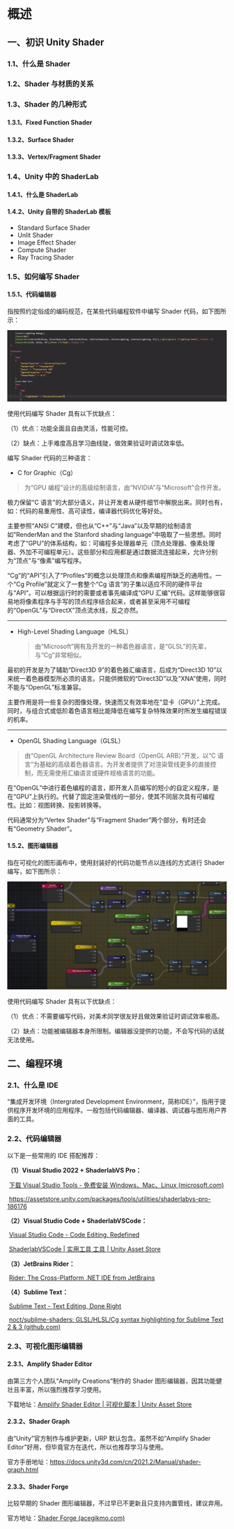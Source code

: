 # 概述

## 一、初识 Unity Shader

### 1.1、什么是 Shader



### 1.2、Shader 与材质的关系

### 1.3、Shader 的几种形式

#### 1.3.1、Fixed Function Shader

#### 1.3.2、Surface Shader

#### 1.3.3、Vertex/Fragment Shader

### 1.4、Unity 中的 ShaderLab

#### 1.4.1、什么是 ShaderLab

#### 1.4.2、Unity 自带的 ShaderLab 模板

- Standard Surface Shader
- Unlit Shader
- Image Effect Shader
- Compute Shader
- Ray Tracing Shader

### 1.5、如何编写 Shader

#### 1.5.1、代码编辑器

指按照约定俗成的编码规范，在某些代码编程软件中编写 Shader 代码，如下图所示：

<img src="00、概述.assets/image.png" alt="image" style="zoom:50%;" />

使用代码编写 Shader 具有以下优缺点：

（1）优点：功能全面且自由灵活，性能可控。

（2）缺点：上手难度高且学习曲线陡，做效果验证时调试效率低。

编写 Shader 代码的三种语言：

- C for Graphic（Cg）

> 为“GPU 编程”设计的高级绘制语言，由“NVIDIA”与“Microsoft”合作开发。

极力保留“C 语言”的大部分语义，并让开发者从硬件细节中解脱出来。同时也有，如：代码的易重用性、高可读性，编译器代码优化等好处。

主要参照“ANSI C”建模，但也从“C++”与“Java”以及早期的绘制语言如“RenderMan and the Stanford shading language”中吸取了一些思想。同时考虑了“GPU”的体系结构，如：可编程多处理器单元（顶点处理器、像素处理器、外加不可编程单元）。这些部分和应用都是通过数据流连接起来，允许分别为“顶点”与“像素”编写程序。

“Cg”的“API”引入了“Profiles”的概念以处理顶点和像素编程所缺乏的通用性。一个“Cg Profile”就定义了一套整个“Cg 语言”的子集以适应不同的硬件平台与“API”。可以根据运行时的需要或者事先编译成“GPU 汇编”代码。这样能够很容易地将像素程序与手写的顶点程序结合起来，或者甚至采用不可编程的“OpenGL”与“DirectX”顶点流水线，反之亦然。

------

- High-Level Shading Language（HLSL）

	> 由“Microsoft”拥有及开发的一种着色器语言，是“GLSL”的先辈，与“Cg”非常相似。

最初的开发是为了辅助“Direct3D 9”的着色器汇编语言，后成为“Direct3D 10”以来统一着色器模型所必须的语言。只能供微软的“Direct3D”以及“XNA”使用，同时不能与“OpenGL”标准兼容。

主要作用是将一些复杂的图像处理，快速而又有效率地在“显卡（GPU）”上完成。同时，与组合式或低阶着色语言相比能降低在编写复杂特殊效果时所发生编程错误的机率。

------

- OpenGL Shading Language（GLSL）

> 由“OpenGL Architecture Review Board（OpenGL ARB）”开发，以“C 语言”为基础的高级着色器语言。为开发者提供了对渲染管线更多的直接控制，而无需使用汇编语言或硬件规格语言的功能。

在“OpenGL”中进行着色编程的语言，即开发人员编写的短小的自定义程序，是在“GPU”上执行的。代替了固定渲染管线的一部分，使其不同层次具有可编程性。比如：视图转换、投影转换等。

代码通常分为“Vertex Shader”与“Fragment Shader”两个部分，有时还会有“Geometry Shader”。

#### 1.5.2、图形编辑器

指在可视化的图形画布中，使用封装好的代码功能节点以连线的方式进行 Shader 编写，如下图所示：

<img src="00、概述.assets/2.png" alt="2" style="zoom: 67%;" />

使用代码编写 Shader 具有以下优缺点：

（1）优点：不需要编写代码，对美术同学很友好且做效果验证时调试效率极高。

（2）缺点：功能被编辑器本身所限制。编辑器没提供的功能，不会写代码的话就无法使用。

## 二、编程环境

### 2.1、什么是 IDE

“集成开发环境（Intergrated Development Environment，简称IDE）”，指用于提供程序开发环境的应用程序。一般包括代码编辑器、编译器、调试器与图形用户界面的工具。

### 2.2、代码编辑器

以下是一些常用的 IDE 搭配推荐：

**（1）Visual Studio 2022 + ShaderlabVS Pro：**

​	[下载 Visual Studio Tools - 免费安装 Windows、Mac、Linux (microsoft.com)](https://visualstudio.microsoft.com/zh-hans/downloads/)

​	https://assetstore.unity.com/packages/tools/utilities/shaderlabvs-pro-186176

**（2）Visual Studio Code + ShaderlabVSCode：**

​	[Visual Studio Code - Code Editing. Redefined](https://code.visualstudio.com/)

​	[ShaderlabVSCode | 实用工具 工具 | Unity Asset Store](https://assetstore.unity.com/packages/tools/utilities/shaderlabvscode-94653)

**（3）JetBrains Rider：**

​	[Rider: The Cross-Platform .NET IDE from JetBrains](https://www.jetbrains.com/rider/)

**（4）Sublime Text：**

​	[Sublime Text - Text Editing, Done Right](https://www.sublimetext.com/)

​	[noct/sublime-shaders: GLSL/HLSL/Cg syntax highlighting for Sublime Text 2 & 3 (github.com)](https://github.com/noct/sublime-shaders)

### 2.3、可视化图形编辑器

#### 2.3.1、Amplify Shader Editor

由第三方个人团队“Amplify Creations”制作的 Shader 图形编辑器，因其功能健壮且丰富，所以强烈推荐学习使用。

下载地址：[Amplify Shader Editor | 可视化脚本 | Unity Asset Store](https://assetstore.unity.com/packages/tools/visual-scripting/amplify-shader-editor-68570)

#### 2.3.2、Shader Graph

由“Unity”官方制作与维护更新，URP 默认包含。虽然不如“Amplify Shader Editor”好用，但毕竟官方在迭代，所以也推荐学习与使用。

官方手册地址：https://docs.unity3d.com/cn/2021.2/Manual/shader-graph.html

#### 2.3.3、Shader Forge

比较早期的 Shader 图形编辑器，不过早已不更新且只支持内置管线，建议弃用。

官方地址：[Shader Forge (acegikmo.com)](https://acegikmo.com/shaderforge/)

